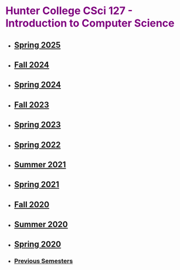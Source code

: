 
# <span style="color:purple">  Hunter College CSci 127 - Introduction to Computer Science </span>

* ## [Spring 2025](https://huntercsci127.github.io/s25.html)

* ## [Fall 2024](https://huntercsci127.github.io/f24.html)

* ## [Spring 2024](https://huntercsci127.github.io/s24.html)

* ## [Fall 2023](https://huntercsci127.github.io/f23.html)

* ## [Spring 2023](https://huntercsci127.github.io/s23.html)

* ## [Spring 2022](https://huntercsci127.github.io/s22.html)

* ## [Summer 2021](https://huntercsci127.github.io/summer21.html)

* ## [Spring 2021](https://huntercsci127.github.io/s21.html)

* ## [Fall 2020](https://huntercsci127.github.io/f20.html)

* ## [Summer 2020](https://huntercsci127.github.io/summer20.html)

* ##  [Spring 2020](https://huntercsci127.github.io/s20.html)

* ### [Previous Semesters](https://stjohn.github.io/teaching/)
